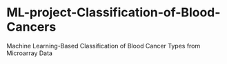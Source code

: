 # ML-project-Classification-of-Blood-Cancers
Machine Learning-Based Classification of Blood Cancer Types from Microarray Data
